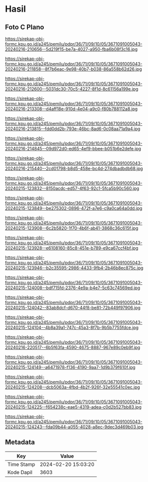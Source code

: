 # Hasil

## Foto C Plano

https://sirekap-obj-formc.kpu.go.id/a245/pemilu/pdpr/36/71/09/10/05/3671091005043-20240216-210656--5d219f15-be7a-4027-a950-fba6b08f3c16.jpg

https://sirekap-obj-formc.kpu.go.id/a245/pemilu/pdpr/36/71/09/10/05/3671091005043-20240216-211858--8f7b6eac-9e98-40b7-b038-86a558b62d26.jpg

https://sirekap-obj-formc.kpu.go.id/a245/pemilu/pdpr/36/71/09/10/05/3671091005043-20240216-212600--5031dc30-70c5-4227-8f1d-8c61156a199e.jpg

https://sirekap-obj-formc.kpu.go.id/a245/pemilu/pdpr/36/71/09/10/05/3671091005043-20240216-213308--d4aff18e-910d-4e04-a9c0-f80b788112a8.jpg

https://sirekap-obj-formc.kpu.go.id/a245/pemilu/pdpr/36/71/09/10/05/3671091005043-20240216-213815--fdd0dd2b-793e-46bc-8ad6-0c08aa71a9a4.jpg

https://sirekap-obj-formc.kpu.go.id/a245/pemilu/pdpr/36/71/09/10/05/3671091005043-20240216-214845--09d972d0-ed65-4ef9-bbee-b051b6e2defe.jpg

https://sirekap-obj-formc.kpu.go.id/a245/pemilu/pdpr/36/71/09/10/05/3671091005043-20240216-215440--2cd01798-b8d5-458e-bc4d-274dbadbdb68.jpg

https://sirekap-obj-formc.kpu.go.id/a245/pemilu/pdpr/36/71/09/10/05/3671091005043-20240215-123832--8150acdc-ed57-4f63-92c1-5fca5b90c560.jpg

https://sirekap-obj-formc.kpu.go.id/a245/pemilu/pdpr/36/71/09/10/05/3671091005043-20240215-123849--be275302-0896-472f-a7e6-c9a0ca64a0dd.jpg

https://sirekap-obj-formc.kpu.go.id/a245/pemilu/pdpr/36/71/09/10/05/3671091005043-20240215-123908--6c2b5820-1f70-4b6f-ab41-3868c36c615f.jpg

https://sirekap-obj-formc.kpu.go.id/a245/pemilu/pdpr/36/71/09/10/05/3671091005043-20240215-123928--e6108160-85c8-451e-b789-e9ca67ccf4bf.jpg

https://sirekap-obj-formc.kpu.go.id/a245/pemilu/pdpr/36/71/09/10/05/3671091005043-20240215-123946--b2c35595-2986-4433-9fb4-2b46b8ec875c.jpg

https://sirekap-obj-formc.kpu.go.id/a245/pemilu/pdpr/36/71/09/10/05/3671091005043-20240215-124008--bdf715fd-2376-4e9a-b4e7-5c63c74569ed.jpg

https://sirekap-obj-formc.kpu.go.id/a245/pemilu/pdpr/36/71/09/10/05/3671091005043-20240215-124042--83ab8dcf-d670-44f8-be81-72b449f97906.jpg

https://sirekap-obj-formc.kpu.go.id/a245/pemilu/pdpr/36/71/09/10/05/3671091005043-20240215-124104--4b8a39a1-747c-45a3-8f7b-9b5b7755fdce.jpg

https://sirekap-obj-formc.kpu.go.id/a245/pemilu/pdpr/36/71/09/10/05/3671091005043-20240216-220517--6b5f63fa-4590-4675-8887-967e89c0eb9f.jpg

https://sirekap-obj-formc.kpu.go.id/a245/pemilu/pdpr/36/71/09/10/05/3671091005043-20240215-124149--a6471978-f136-4190-9aa7-1d9b379f610f.jpg

https://sirekap-obj-formc.kpu.go.id/a245/pemilu/pdpr/36/71/09/10/05/3671091005043-20240215-124208--dcb5063a-4fbd-4b2f-926f-32e55541c0ec.jpg

https://sirekap-obj-formc.kpu.go.id/a245/pemilu/pdpr/36/71/09/10/05/3671091005043-20240215-124225--f654238c-eae5-4319-adea-c0d2b527bb83.jpg

https://sirekap-obj-formc.kpu.go.id/a245/pemilu/pdpr/36/71/09/10/05/3671091005043-20240215-124243--fda09b44-a055-4028-a8ec-9dec3d469b03.jpg


## Metadata

| Key        | Value               |
| ---------- | ------------------- |
| Time Stamp | 2024-02-20 15:03:20 |
| Kode Dapil | 3603                |



